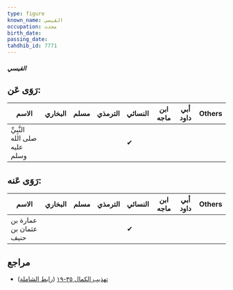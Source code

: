 ```yaml
---
type: figure
known_name: القيسي
occupation: محدث
birth_date:
passing_date:
tahdhib_id: 7771
---
```

##### القيسي

## رَوَى عَن:
| الاسم                         | البخاري | مسلم | الترمذي | النسائي | ابن ماجه | أبي داود | Others |
| ----------------------------- | ------- | ---- | ------- | ------- | -------- | -------- | ------ |
| النَّبِيِّ صلى الله عليه وسلم |         |      |         | ✔       |          |          |        |
## رَوَى عَنه:
| الاسم                  | البخاري | مسلم | الترمذي | النسائي | ابن ماجه | أبي داود | Others |
| ---------------------- | ------- | ---- | ------- | ------- | -------- | -------- | ------ |
| عمارة بن عثمان بن حنيف |         |      |         | ✔       |          |          |        |
## مراجع
- [تهذيب الكمال ٣٥-١٩](obsidian://open?vault=Tahdhib-al-Kamal&file=Figures/٧٧٧١-القيسي) ([رابط الشاملة](https://shamela.ws/book/3722/18618))
